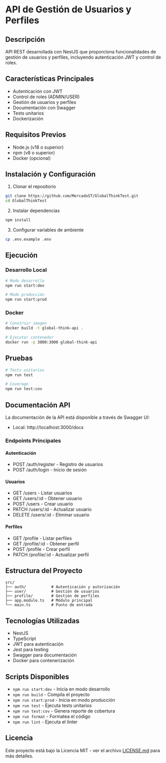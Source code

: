 # API de Gestión de Usuarios y Perfiles

## Descripción
API REST desarrollada con NestJS que proporciona funcionalidades de gestión de usuarios y perfiles, incluyendo autenticación JWT y control de roles.

## Características Principales
- Autenticación con JWT
- Control de roles (ADMIN/USER)
- Gestión de usuarios y perfiles
- Documentación con Swagger
- Tests unitarios
- Dockerización

## Requisitos Previos
- Node.js (v18 o superior)
- npm (v8 o superior)
- Docker (opcional)

## Instalación y Configuración

1. Clonar el repositorio
```bash
git clone https://github.com/MercadoST/GlobalThinkTest.git
cd GlobalThinkTest
```

2. Instalar dependencias
```bash
npm install
```

3. Configurar variables de ambiente
```bash
cp .env.example .env
```

## Ejecución

### Desarrollo Local
```bash
# Modo desarrollo
npm run start:dev

# Modo producción
npm run start:prod
```

### Docker
```bash
# Construir imagen
docker build -t global-think-api .

# Ejecutar contenedor
docker run -p 3000:3000 global-think-api
```

## Pruebas
```bash
# Tests unitarios
npm run test

# Coverage
npm run test:cov
```

## Documentación API
La documentación de la API está disponible a través de Swagger UI:
- Local: http://localhost:3000/docs

### Endpoints Principales

#### Autenticación
- POST /auth/register - Registro de usuarios
- POST /auth/login - Inicio de sesión

#### Usuarios
- GET /users - Listar usuarios
- GET /users/:id - Obtener usuario
- POST /users - Crear usuario
- PATCH /users/:id - Actualizar usuario
- DELETE /users/:id - Eliminar usuario

#### Perfiles
- GET /profile - Listar perfiles
- GET /profile/:id - Obtener perfil
- POST /profile - Crear perfil
- PATCH /profile/:id - Actualizar perfil

## Estructura del Proyecto
```
src/
├── auth/           # Autenticación y autorización
├── user/           # Gestión de usuarios
├── profile/        # Gestión de perfiles
├── app.module.ts   # Módulo principal
└── main.ts         # Punto de entrada
```

## Tecnologías Utilizadas
- NestJS
- TypeScript
- JWT para autenticación
- Jest para testing
- Swagger para documentación
- Docker para contenerización

## Scripts Disponibles
- `npm run start:dev` - Inicia en modo desarrollo
- `npm run build` - Compila el proyecto
- `npm run start:prod` - Inicia en modo producción
- `npm run test` - Ejecuta tests unitarios
- `npm run test:cov` - Genera reporte de cobertura
- `npm run format` - Formatea el código
- `npm run lint` - Ejecuta el linter


## Licencia
Este proyecto está bajo la Licencia MIT - ver el archivo [LICENSE.md](LICENSE.md) para más detalles.
